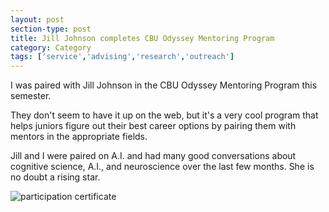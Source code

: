 ```yaml
---
layout: post
section-type: post
title: Jill Johnson completes CBU Odyssey Mentoring Program
category: Category
tags: ['service','advising','research','outreach']
---
```

I was paired with Jill Johnson in the CBU Odyssey Mentoring Program this semester.

They don't seem to have it up on the web, but it's a very cool program that helps juniors figure out their best career options by pairing them with mentors in the appropriate fields.

Jill and I were paired on A.I. and had many good conversations about cognitive science, A.I., and neuroscience over the last few months. She is no doubt a rising star.


![participation certificate](https://blogs.memphis.edu/aolney/files/2019/10/jillcert.jpg)

